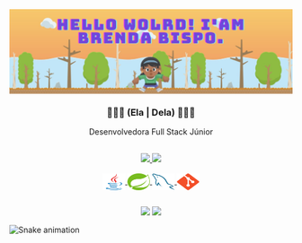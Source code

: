 <img align="center" src="assets/img.jpeg">

 <h3 align="center">🧑🏻‍💻 (Ela | Dela) 🧑🏻‍💻</h3>

<p align="center">Desenvolvedora Full Stack Júnior


 ##

<div align="center">
   <a href="https://github.com/brendabispo">
    <img height="150em" src="https://github-readme-stats.vercel.app/api?username=brendabispo&show_icons=true&theme=tokyonight&include_all_commits=true&hide_border=true&layout=compact&hide=issues,contribs&bg_color=00000000"/>
   <img height="160em" src="https://github-readme-stats.vercel.app/api/top-langs/?username=brendabispo&layout=compact&langs_count=7&hide_border=true&theme=tokyonight&bg_color=00000000&langs_count=6"/>
</div>
 
 <div align="center" style="display: inline_block"><br>
  <img align="center" alt="brendabispo-Java" height="30" width="40" src="https://raw.githubusercontent.com/devicons/devicon/master/icons/java/java-original.svg">
  <img align="center" alt="Adriana-Spring" height="30" width="40" src="https://raw.githubusercontent.com/devicons/devicon/master/icons/spring/spring-original.svg">
  <img align="center" alt="Adriana-MySQL" height="30" width="40" src="https://raw.githubusercontent.com/devicons/devicon/master/icons/mysql/mysql-original.svg">

  <img align="center" alt="Adriana-Git" height="30" width="40" src="https://raw.githubusercontent.com/devicons/devicon/master/icons/git/git-original.svg">
</div>
 
 ##

 <p align="center">
 <a href="https://www.linkedin.com/in/brenda-alcantara-/" target="_blank"><img src="https://img.shields.io/badge/-LinkedIn-%230077B5?style=for-the-badge&logo=linkedin&logoColor=white" target="_blank"></a>
  <a href = "brenda.abispo@mercadolivre.com"><img src="https://img.shields.io/badge/-Gmail-%23333?style=for-the-badge&logo=gmail&logoColor=white" target="_blank"></a>
 
</p>

![Snake animation](https://github.com/amanda-lobo/amanda-lobo/blob/output/github-contribution-grid-snake.svg)
